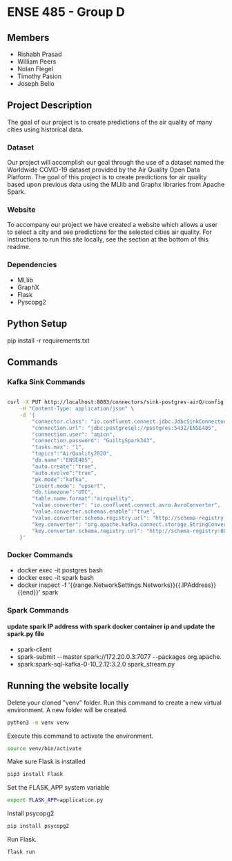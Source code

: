 # ENSE 485 - Group D

## Members

- Rishabh Prasad
- William Peers
- Nolan Flegel
- Timothy Pasion
- Joseph Bello

## Project Description

The goal of our project is to create predictions of the air quality of many cities
using historical data.

### Dataset

Our project will accomplish our goal through the use of a dataset named the Worldwide COVID-19 dataset provided by the Air Quality Open Data Platform. The goal of this project is to create predictions for air quality based upon previous data using the MLlib and Graphx libraries from Apache Spark.

### Website

To accompany our project we have created a website which allows a user to select a city and see predictions for the selected cities air quality. For instructions to run
this site locally, see the section at the bottom of this readme.

### Dependencies

- MLlib
- GraphX
- Flask
- Pyscopg2

## Python Setup

pip install -r requirements.txt

## Commands

### Kafka Sink Commands

```bash

curl -X PUT http://localhost:8083/connectors/sink-postgres-airQ/config \
    -H "Content-Type: application/json" \
    -d '{
        "connector.class": "io.confluent.connect.jdbc.JdbcSinkConnector",
        "connection.url": "jdbc:postgresql://postgres:5432/ENSE485",
        "connection.user": "aqicn",
        "connection.password": "GuiltySpark343",
        "tasks.max": "1",
        "topics":"AirQuality2020",
        "db.name":"ENSE485",
        "auto.create":"true",
        "auto.evolve":"true",
        "pk.mode":"kafka",
        "insert.mode": "upsert",
        "db.timezone":"UTC",
        "table.name.format":"airquality",
        "value.converter": "io.confluent.connect.avro.AvroConverter",
        "value.converter.schemas.enable":"true",
        "value.converter.schema.registry.url": "http://schema-registry:8081",
        "key.converter": "org.apache.kafka.connect.storage.StringConverter",
        "key.converter.schema.registry.url": "http://schema-registry:8081"
    }'
```

### Docker Commands

- docker exec -it postgres bash
- docker exec -it spark bash
- docker inspect -f '{{range.NetworkSettings.Networks}}{{.IPAddress}}{{end}}' spark

### Spark Commands

#### update spark IP address with spark docker container ip and update the spark.py file

- spark-client
- spark-submit --master spark://172.20.0.3:7077 --packages org.apache.
- spark:spark-sql-kafka-0-10_2.12:3.2.0 spark_stream.py

## Running the website locally

Delete your cloned "venv" folder. Run this command to create a new virtual environment. A new folder will be created.

```bash
python3 -m venv venv
```

Execute this command to activate the environment.

```bash
source venv/bin/activate
```

Make sure Flask is installed

```bash
pip3 install Flask
```

Set the FLASK_APP system variable

```bash
export FLASK_APP=application.py
```

Install psycopg2

```bash
pip install psycopg2
```

Run Flask.

```bash
flask run
```
